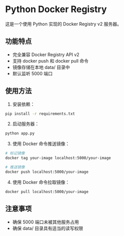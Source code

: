 # Python Docker Registry

这是一个使用 Python 实现的 Docker Registry v2 服务器。

## 功能特点

- 完全兼容 Docker Registry API v2
- 支持 docker push 和 docker pull 命令
- 镜像存储在本地 data/ 目录中
- 默认监听 5000 端口

## 使用方法

1. 安装依赖：
```bash
pip install -r requirements.txt
```

2. 启动服务器：
```bash
python app.py
```

3. 使用 Docker 命令推送镜像：
```bash
# 标记镜像
docker tag your-image localhost:5000/your-image

# 推送镜像
docker push localhost:5000/your-image
```

4. 使用 Docker 命令拉取镜像：
```bash
docker pull localhost:5000/your-image
```

## 注意事项

- 确保 5000 端口未被其他服务占用
- 确保 data/ 目录具有适当的读写权限 